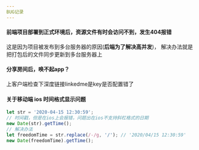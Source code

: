 ```yaml
---
BUG记录
---
```


#### 前端项目部署到正式环境后，资源文件有时会访问不到，发生404报错

这是因为项目被发布到多台服务器的原因(**后端为了解决高并发**)，
解决办法就是把打包后的文件同步更新到多台服务器上


#### 分享房间后，唤不起app？
上客户端检查下深度链接linkedme是key是否配置错了


#### 关于移动端 ios 时间格式显示问题
```js
let str = '2020-04-15 12:30:59';
// 时间戳，但是在ios上会报错，问题出在ios不支持斜杠格式的日期
new Date(str).getTime();
// 解决办法
let freedomTime = str.replace(/-/g, '/'); // '2020/04/15 12:30:59'
new Date(freedomTime).getTime();
```

